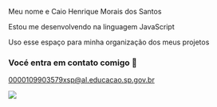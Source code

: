 Meu nome e Caio Henrique Morais dos Santos

Estou me desenvolvendo na linguagem JavaScript

Uso esse espaço para minha organização dos meus projetos

### Vocé entra em contato comigo 📧

0000109903579xsp@al.educacao.sp.gov.br

![](https://media1.tenor.com/m/LO5LF4ge6jgAAAAC/teq-ultimate-gohan-teen-gohan.gif)
